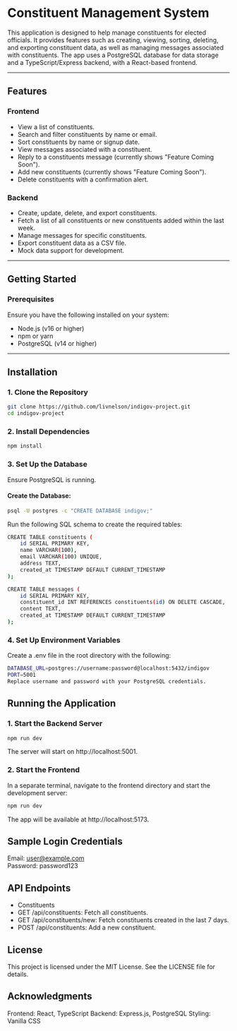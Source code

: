 # Constituent Management System

This application is designed to help manage constituents for elected officials. It provides features such as creating, viewing, sorting, deleting, and exporting constituent data, as well as managing messages associated with constituents. The app uses a PostgreSQL database for data storage and a TypeScript/Express backend, with a React-based frontend.

---

## Features

### Frontend
- View a list of constituents.
- Search and filter constituents by name or email.
- Sort constituents by name or signup date.
- View messages associated with a constituent.
- Reply to a constituents message (currently shows "Feature Coming Soon").
- Add new constituents (currently shows "Feature Coming Soon").
- Delete constituents with a confirmation alert.

### Backend
- Create, update, delete, and export constituents.
- Fetch a list of all constituents or new constituents added within the last week.
- Manage messages for specific constituents.
- Export constituent data as a CSV file.
- Mock data support for development.

---

## Getting Started

### Prerequisites

Ensure you have the following installed on your system:
- Node.js (v16 or higher)
- npm or yarn
- PostgreSQL (v14 or higher)

---

## Installation

### 1. Clone the Repository

```bash
git clone https://github.com/livnelson/indigov-project.git
cd indigov-project
```

### 2. Install Dependencies

```bash
npm install
```

### 3. Set Up the Database
Ensure PostgreSQL is running.

#### Create the Database:

```bash
psql -U postgres -c "CREATE DATABASE indigov;"
```
Run the following SQL schema to create the required tables:
```bash
CREATE TABLE constituents (
    id SERIAL PRIMARY KEY,
    name VARCHAR(100),
    email VARCHAR(100) UNIQUE,
    address TEXT,
    created_at TIMESTAMP DEFAULT CURRENT_TIMESTAMP
);

CREATE TABLE messages (
    id SERIAL PRIMARY KEY,
    constituent_id INT REFERENCES constituents(id) ON DELETE CASCADE,
    content TEXT,
    created_at TIMESTAMP DEFAULT CURRENT_TIMESTAMP
);
```

### 4. Set Up Environment Variables
Create a .env file in the root directory with the following:

```bash
DATABASE_URL=postgres://username:password@localhost:5432/indigov
PORT=5001
Replace username and password with your PostgreSQL credentials.
```

## Running the Application

### 1. Start the Backend Server
```bash
npm run dev
```
The server will start on http://localhost:5001.

### 2. Start the Frontend
In a separate terminal, navigate to the frontend directory and start the development server:

```bash
npm run dev
```
The app will be available at http://localhost:5173.

## Sample Login Credentials
Email: user@example.com </br>
Password: password123

## API Endpoints
- Constituents
- GET /api/constituents: Fetch all constituents.
- GET /api/constituents/new: Fetch constituents created in the last 7 days.
- POST /api/constituents: Add a new constituent.

## License
This project is licensed under the MIT License. See the LICENSE file for details.
## Acknowledgments
Frontend: React, TypeScript
Backend: Express.js, PostgreSQL
Styling: Vanilla CSS
